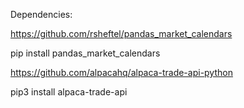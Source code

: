 Dependencies:

https://github.com/rsheftel/pandas_market_calendars

pip install pandas_market_calendars


https://github.com/alpacahq/alpaca-trade-api-python

pip3 install alpaca-trade-api